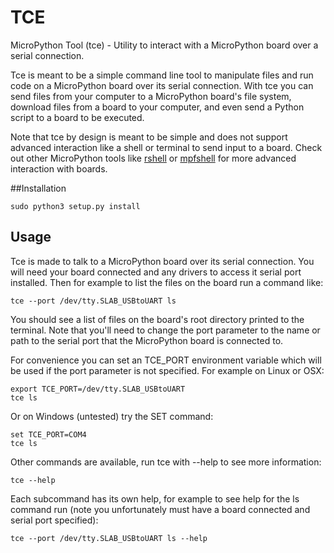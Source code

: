 
# TCE
MicroPython Tool (tce) - Utility to interact with a MicroPython board over a serial connection.

Tce is meant to be a simple command line tool to manipulate files and run code on a MicroPython
board over its serial connection.  With tce you can send files from your computer to a MicroPython
board's file system, download files from a board to your computer, and even send a Python script
to a board to be executed.  

Note that tce by design is meant to be simple and does not support advanced interaction like a shell
or terminal to send input to a board.  Check out other MicroPython tools like [rshell](https://github.com/dhylands/rshell) 
or [mpfshell](https://github.com/wendlers/mpfshell) for more advanced interaction with boards.

##Installation

	sudo python3 setup.py install
	
## Usage

Tce is made to talk to a MicroPython board over its serial connection.  You will
need your board connected and any drivers to access it serial port installed.
Then for example to list the files on the board run a command like:

    tce --port /dev/tty.SLAB_USBtoUART ls

You should see a list of files on the board's root directory printed to the
terminal.  Note that you'll need to change the port parameter to the name or path
to the serial port that the MicroPython board is connected to.

For convenience you can set an TCE_PORT environment variable which will be used
if the port parameter is not specified.  For example on Linux or OSX:

    export TCE_PORT=/dev/tty.SLAB_USBtoUART
    tce ls

Or on Windows (untested) try the SET command:

    set TCE_PORT=COM4
    tce ls

Other commands are available, run tce with --help to see more information:

    tce --help

Each subcommand has its own help, for example to see help for the ls command  run (note you
unfortunately must have a board connected and serial port specified):

    tce --port /dev/tty.SLAB_USBtoUART ls --help
